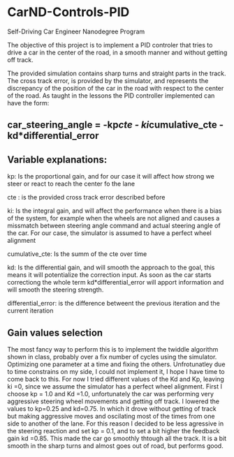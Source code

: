 # CarND-Controls-PID
Self-Driving Car Engineer Nanodegree Program

The objective of this project is to implement a PID controler that tries to drive a car in the center of the road, in a smooth manner and without getting off track.

The provided simulation contains sharp turns and straight parts in the track. 
The cross track error, is provided by the simulator, and represents the discrepancy of the position of the car in the road with respect to the center of the road. 
As taught in the lessons the PID controller implemented can have the form:

car_steering_angle = -kp*cte - ki*cumulative_cte - kd*differential_error
---

## Variable explanations:
kp: Is the proportional gain, and for our case it will affect how strong we steer or react to reach the center fo the lane

cte : is the provided cross track error described before

ki: Is the integral gain, and will affect the performance when there is a bias of the system, for example when the wheels are not aligned and causes a missmatch between steering angle command and actual steering angle of the car. For our case, the simulator is assumed to have a perfect wheel alignment

cumulative_cte: Is the summ of the cte over time

kd: Is the differential gain, and will smooth the approach to the goal, this means it will potentialize the correction input. As soon as the car starts correctiong the whole term kd*differential_error will apport information and will smooth the steering strength. 

differential_error: is the difference betweent the previous iteration and the current iteration


## Gain values selection

The most fancy way to perform this is to implement the twiddle algorithm shown in class, probably over a fix number of cycles using the simulator. Optimizing one parameter at a time and fixing the others. Unfrotunatley due to time constrains on my side, I could not implement it, I hope I have time to come back to this. 
For now I tried different values of the Kd and Kp, leaving ki =0, since we assume the simulator has a perfect wheel alignment.
First I choose kp = 1.0 and Kd =1.0, unfortunately the car was performing very aggressive steering wheel movements and getting off track. I lowered the values to kp=0.25 and kd=0.75. In which it drove without getting of track but making aggressive moves and oscilating most of the times from one side to another of the lane. For this reason I decided to be less agressive in the steering reaction and set kp = 0.1, and to set a bit higher the feedback gain kd =0.85. This made the car go smoothly thtough all the track. It is a bit smooth in the sharp turns and almost goes out of road, but performs good. 


